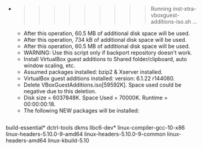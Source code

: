 * >>>>>>>>> Running inst-xtra-vboxguest-additions-iso.sh ...
  * After this operation, 60.5 MB of additional disk space will be used.
  * After this operation, 734 kB of additional disk space will be used.
  * After this operation, 60.5 MB of additional disk space will be used.
  * WARNING: Use this script only if backport repository doesn't work.
  * Install VirtualBox guest additions to Shared folder/clipboard, auto window scaling, etc.
  * Assumed packages installed: bzip2 & Xserver installed.
  * VirtualBox guest additions installed: version: 6.1.22 r144080.
  * Delete VBoxGuestAdditions.iso[59592K]. Space used could be negative due to this deletion.
  * Disk size = 6037848K. Space Used = 70000K. Runtime = 00:00:00:18.
  * The following NEW packages will be installed:
  ```bash
build-essential* dctrl-tools dkms libc6-dev* linux-compiler-gcc-10-x86
linux-headers-5.10.0-9-amd64 linux-headers-5.10.0-9-common linux-headers-amd64 linux-kbuild-5.10
  ```
